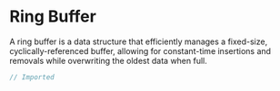 # Ring Buffer

A ring buffer is a data structure that efficiently manages a fixed-size, cyclically-referenced buffer, allowing for constant-time insertions and removals while overwriting the oldest data when full.


```csharp file=../../src/Extended.Collections.Playground\Generic\RingBufferSandbox.cs#L2-
// Imported
```